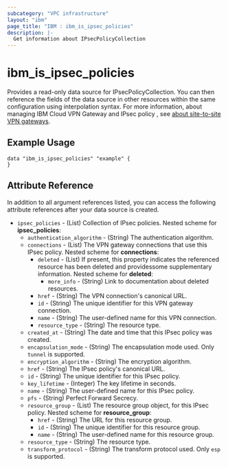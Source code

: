```yaml
---
subcategory: "VPC infrastructure"
layout: "ibm"
page_title: "IBM : ibm_is_ipsec_policies"
description: |-
  Get information about IPsecPolicyCollection
---
```


# ibm_is_ipsec_policies

Provides a read-only data source for IPsecPolicyCollection. You can then reference the fields of the data source in other resources within the same configuration using interpolation syntax. For more information, about managing IBM Cloud VPN Gateway and IPsec policy , see [about site-to-site VPN gateways](https://cloud.ibm.com/docs/vpc?topic=vpc-using-vpn&interface=ui#policy-negotiation).

## Example Usage

```hcl
data "ibm_is_ipsec_policies" "example" {
}
```


## Attribute Reference

In addition to all argument references listed, you can access the following attribute references after your data source is created.

- `ipsec_policies` - (List) Collection of IPsec policies.
  Nested scheme for **ipsec_policies**:
	- `authentication_algorithm` - (String) The authentication algorithm.
	- `connections` - (List) The VPN gateway connections that use this IPsec policy.
	  Nested scheme for **connections**:
		- `deleted` - (List) If present, this property indicates the referenced resource has been deleted and providessome supplementary information.
		  Nested scheme for **deleted**:
			- `more_info` - (String) Link to documentation about deleted resources.
		- `href` - (String) The VPN connection's canonical URL.
		- `id` - (String) The unique identifier for this VPN gateway connection.
		- `name` - (String) The user-defined name for this VPN connection.
		- `resource_type` - (String) The resource type.
	- `created_at` - (String) The date and time that this IPsec policy was created.
	- `encapsulation_mode` - (String) The encapsulation mode used. Only `tunnel` is supported.
	- `encryption_algorithm` - (String) The encryption algorithm.
	- `href` - (String) The IPsec policy's canonical URL.
	- `id` - (String) The unique identifier for this IPsec policy.
	- `key_lifetime` - (Integer) The key lifetime in seconds.
	- `name` - (String) The user-defined name for this IPsec policy.
	- `pfs` - (String) Perfect Forward Secrecy.
	- `resource_group` - (List) The resource group object, for this IPsec policy.
	  Nested scheme for **resource_group**:
		- `href` - (String) The URL for this resource group.
		- `id` - (String) The unique identifier for this resource group.
		- `name` - (String) The user-defined name for this resource group.
	- `resource_type` - (String) The resource type.
	- `transform_protocol` - (String) The transform protocol used. Only `esp` is supported.
